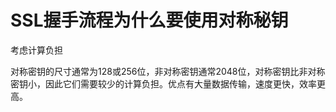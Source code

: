 # SSL握手流程为什么要使用对称秘钥

考虑计算负担

对称密钥的尺寸通常为128或256位，非对称密钥通常2048位，对称密钥比非对称密钥小，因此它们需要较少的计算负担。优点有大量数据传输，速度更快，效率更高。
